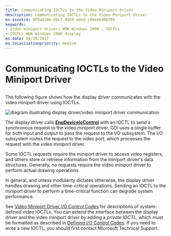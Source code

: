 ```yaml
---
title: Communicating IOCTLs to the Video Miniport Driver
description: Communicating IOCTLs to the Video Miniport Driver
ms.assetid: 9f9ad20e-d8cf-485d-adad-c04eeb40b705
keywords:
- video miniport drivers WDK Windows 2000 , IOCTLs
- IOCTLs WDK Windows 2000 display
ms.date: 04/20/2017
ms.localizationpriority: medium
---
```


# Communicating IOCTLs to the Video Miniport Driver


## <span id="ddk_communicating_ioctls_to_the_video_miniport_driver_gg"></span><span id="DDK_COMMUNICATING_IOCTLS_TO_THE_VIDEO_MINIPORT_DRIVER_GG"></span>


The following figure shows how the display driver communicates with the video miniport driver using IOCTLs.

![diagram illustrating display driver/video miniport driver communication](images/dpy2.png)

The display driver calls [**EngDeviceIoControl**](https://docs.microsoft.com/windows/desktop/api/winddi/nf-winddi-engdeviceiocontrol) with an IOCTL to send a synchronous request to the video miniport driver. GDI uses a single buffer for both input and output to pass the request to the I/O subsystem. The I/O subsystem routes the request to the video port, which processes the request with the video miniport driver.

Some IOCTL requests require the miniport driver to access video registers, and others store or retrieve information from the miniport driver's data structures. Generally, no requests require the video miniport driver to perform actual drawing operations.

In general, and unless modularity dictates otherwise, the display driver handles drawing and other time-critical operations. Sending an IOCTL to the miniport driver to perform a time-critical function can degrade system performance.

See [Video Miniport Driver I/O Control Codes](https://docs.microsoft.com/windows-hardware/drivers/ddi/content/index) for descriptions of system-defined video IOCTLs. You can extend the interface between the display driver and the video miniport driver by adding a *private IOCTL*, which must be formatted as described in [Defining I/O Control Codes](https://docs.microsoft.com/windows-hardware/drivers/kernel/defining-i-o-control-codes). If you need to write a new IOCTL, you should first contact Microsoft Technical Support.

 

 





